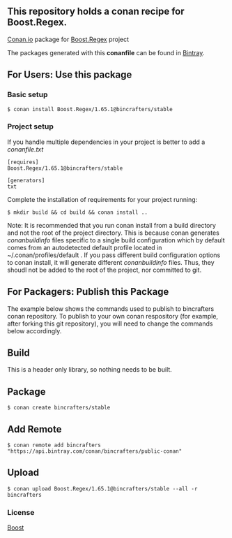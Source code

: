 ## This repository holds a conan recipe for Boost.Regex.

[Conan.io](https://conan.io) package for [Boost.Regex](https://github.com/Boostorg/Regex) project

The packages generated with this **conanfile** can be found in [Bintray](https://bintray.com/bincrafters/public-conan/Boost.Regex%3Abincrafters).

## For Users: Use this package

### Basic setup

    $ conan install Boost.Regex/1.65.1@bincrafters/stable

### Project setup

If you handle multiple dependencies in your project is better to add a *conanfile.txt*

    [requires]
    Boost.Regex/1.65.1@bincrafters/stable

    [generators]
    txt

Complete the installation of requirements for your project running:</small></span>

    $ mkdir build && cd build && conan install ..
	
Note: It is recommended that you run conan install from a build directory and not the root of the project directory.  This is because conan generates *conanbuildinfo* files specific to a single build configuration which by default comes from an autodetected default profile located in ~/.conan/profiles/default .  If you pass different build configuration options to conan install, it will generate different *conanbuildinfo* files.  Thus, they shoudl not be added to the root of the project, nor committed to git. 

## For Packagers: Publish this Package

The example below shows the commands used to publish to bincrafters conan repository. To publish to your own conan respository (for example, after forking this git repository), you will need to change the commands below accordingly. 

## Build  

This is a header only library, so nothing needs to be built.

## Package 

    $ conan create bincrafters/stable
	
## Add Remote

	$ conan remote add bincrafters "https://api.bintray.com/conan/bincrafters/public-conan"

## Upload

    $ conan upload Boost.Regex/1.65.1@bincrafters/stable --all -r bincrafters

### License
[Boost](LICENSE)

